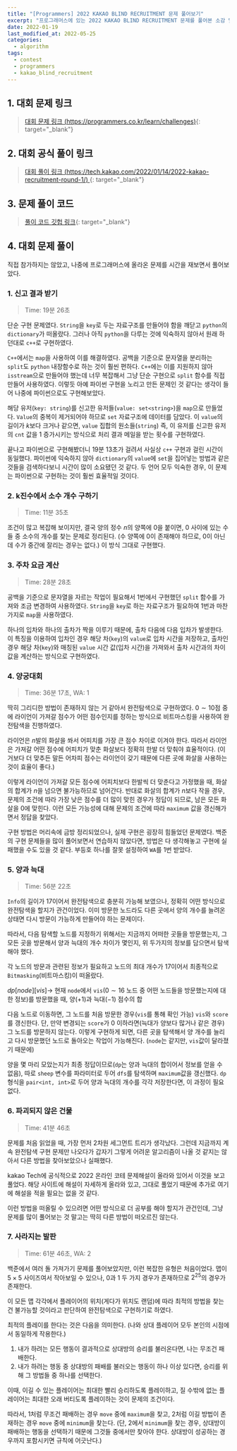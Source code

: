```yaml
---
title: "[Programmers] 2022 KAKAO BLIND RECRUITMENT 문제 풀어보기"
excerpt: "프로그래머스에 있는 2022 KAKAO BLIND RECRUITMENT 문제를 풀어본 소감 및 간단한 풀이 작성"
date: 2022-01-19
last_modified_at: 2022-05-25
categories:
  - algorithm
tags:
  - contest
  - programmers
  - kakao_blind_recruitment
---
```


## 1. 대회 문제 링크

> [대회 문제 링크 (https://programmers.co.kr/learn/challenges)](https://programmers.co.kr/learn/challenges){: target="_blank"}

## 2. 대회 공식 풀이 링크

> [대회 풀이 링크 (https://tech.kakao.com/2022/01/14/2022-kakao-recruitment-round-1/) ](https://tech.kakao.com/2022/01/14/2022-kakao-recruitment-round-1/){: target="_blank"}

## 3. 문제 풀이 코드

> [풀이 코드 깃헙 링크](https://github.com/BurningFalls/Algorithm/tree/master/Programmers/2022%20KAKAO%20BLIND%20RECRUITMENT){: target="_blank"}

## 4. 대회 문제 풀이

직접 참가하지는 않았고, 나중에 프로그래머스에 올라온 문제를 시간을 재보면서 풀어보았다.

### 1.	신고 결과 받기 
> Time: 19분 26초

단순 구현 문제였다. `String`을 `key`로 두는 자료구조를 만들어야 함을 깨닫고 `python`의 `dictionary`가 떠올랐다. 그러나 아직 `python`을 다루는 것에 익숙하지 않아서 원래 하던대로 `c++`로 구현하였다. 

`C++`에서는 `map`을 사용하여 이를 해결하였다. 공백을 기준으로 문자열을 분리하는 `split`도 `python` 내장함수로 하는 것이 훨씬 편하다. `C++`에는 이를 지원하지 않아 `isstream`으로 만들어야 했는데 너무 복잡해서 그냥 단순 구현으로 `split` 함수를 직접 만들어 사용하였다. 이렇듯 아예 파이썬 구현을 노리고 만든 문제인 것 같다는 생각이 들어 나중에 파이썬으로도 구현해보았다. 

해당 유저(`key: string`)를 신고한 유저들(`value: set<string>`)을 `map`으로 만들었다. `Value`의 중복이 제거되어야 하므로 `set` 자료구조에 데이터를 담았다. 이 `value`의 길이가 $k$보다 크거나 같으면, `value` 집합의 원소들(`string`) 즉, 이 유저를 신고한 유저의 `cnt` 값을 $1$ 증가시키는 방식으로 처리 결과 메일을 받는 횟수를 구현하였다.

끝나고 파이썬으로 구현해봤더니 19분 13초가 걸려서 사실상 `c++` 구현과 걸린 시간이 동일했다. 파이썬에 익숙하지 않아 `dictionary`의 `value`에 `set`을 집어넣는 방법과 같은 것들을 검색하다보니 시간이 많이 소요됐던 것 같다. 두 언어 모두 익숙한 경우, 이 문제는 파이썬으로 구현하는 것이 훨씬 효율적일 것이다.

### 2.	k진수에서 소수 개수 구하기 
> Time: 11분 35초

조건이 많고 복잡해 보이지만, 결국 양의 정수 $n$의 양쪽에 $0$을 붙이면, $0$ 사이에 있는 수들 중 소수의 개수를 찾는 문제로 정리된다. (수 양쪽에 $0$이 존재해야 하므로, $0$이 아닌데 수가 중간에 잘리는 경우는 없다.) 이 방식 그대로 구현했다.

### 3. 주차 요금 계산 
> Time: 28분 28초

공백을 기준으로 문자열을 자르는 작업이 필요해서 $1$번에서 구현했던 `split` 함수를 가져와 조금 변경하여 사용하였다. `String`을 `key`로 하는 자료구조가 필요하여 $1$번과 마찬가지로 `map`을 사용하였다. 

하나의 입차와 하나의 출차가 짝을 이루기 때문에, 출차 다음에 다음 입차가 발생한다. 이 특징을 이용하여 입차인 경우 해당 차(`key`)의 `value`로 입차 시간을 저장하고, 출차인 경우 해당 차(`key`)와 매칭된 `value` 시간 값(입차 시간)을 가져와서 출차 시간과의 차이 값을 계산하는 방식으로 구현하였다.

### 4.	양궁대회 
> Time: 36분 17초, WA: 1

딱히 그리디한 방법이 존재하지 않는 거 같아서 완전탐색으로 구현하였다. $0\sim 10$점 중에 라이언이 가져갈 점수가 어떤 점수인지를 정하는 방식으로 비트마스킹을 사용하여 완전탐색을 진행하였다. 

라이언은 $n$발의 화살을 쏴서 어피치를 가장 큰 점수 차이로 이겨야 한다. 따라서 라이언은 가져갈 어떤 점수에 어피치가 맞춘 화살보다 정확히 한발 더 맞춰야 효율적이다. (이거보다 더 맞추든 말든 어차피 점수는 라이언이 갖기 때문에 다른 곳에 화살을 사용하는 것이 효율이 좋다.) 

이렇게 라이언이 가져갈 모든 점수에 어피치보다 한발씩 더 맞춘다고 가정했을 때, 화살의 합계가 $n$을 넘으면 불가능하므로 넘어간다. 반대로 화살의 합계가 $n$보다 작을 경우, 문제의 조건에 따라 가장 낮은 점수를 더 많이 맞힌 경우가 정답이 되므로, 남은 모든 화살을 $0$에 맞힌다. 이런 모든 가능성에 대해 문제의 조건에 따라 `maximum` 값을 갱신해가면서 정답을 찾았다.

구현 방법은 머리속에 금방 정리되었으나, 실제 구현은 굉장히 힘들었던 문제였다. 백준의 구현 문제들을 많이 풀어보면서 연습하지 않았다면, 방법은 다 생각해놓고 구현에 실패했을 수도 있을 것 같다. 부등호 하나를 잘못 설정하여 `WA`를 $1$번 받았다.

### 5.	양과 늑대
> Time: 56분 22초

`Info`의 길이가 $17$이어서 완전탐색으로 충분히 가능해 보였으나, 정확히 어떤 방식으로 완전탐색을 할지가 관건이었다. 이미 방문한 노드라도 다른 곳에서 양의 개수를 늘려온 상태면 다시 방문이 가능하게 만들어야 하는 문제이다. 

따라서, 다음 탐색할 노드를 지정하기 위해서는 지금까지 어떠한 곳들을 방문했는지, 그 모든 곳을 방문해서 양과 늑대의 개수 차이가 몇인지, 위 두가지의 정보를 담으면서 탐색해야 했다. 

각 노드의 방문과 관련된 정보가 필요하고 노드의 최대 개수가 $17$이어서 최종적으로 `Bitmasking`(비트마스킹)이 떠올랐다.

$dp[node][vis] \rightarrow$ 현재 `node`에서 `vis`($0\sim 16$ 노드 중 어떤 노드들을 방문했는지에 대한 정보)를 방문했을 때, 양($+1$)과 늑대($-1$) 점수의 합

다음 노드로 이동하면, 그 노드를 처음 방문한 경우(`vis`를 통해 확인 가능) `vis`와 `score`를 갱신한다. 단, 만약 변경되는 `score`가 $0$ 이하라면(늑대가 양보다 많거나 같은 경우) 그 노드를 방문하지 않는다. 이렇게 구현하게 되면, 다른 곳을 탐색해서 양 개수를 늘리고 다시 방문했던 노드로 돌아오는 작업이 가능해진다. (`node`는 같지만, `vis`값이 달라졌기 때문에)

양을 몇 마리 모았는지가 최종 정답이므로(`dp`는 양과 늑대의 합이어서 정보를 얻을 수 없음), 따로 `sheep` 변수를 파라미터로 두어 `dfs`를 탐색하며 `maximum`값을 갱신했다. `dp` 형식을 `pair<int, int>`로 두어 양과 늑대의 개수를 각각 저장한다면, 이 과정이 필요 없다.

### 6.	파괴되지 않은 건물 
> Time: 41분 46초

문제를 처음 읽었을 때, 가장 먼저 $2$차원 세그먼트 트리가 생각났다. 그런데 지금까지 계속 완전탐색 구현 문제만 나오다가 갑자기 그렇게 어려운 알고리즘이 나올 것 같지는 않아서 다른 방법을 찾아보았으나 실패했다. 

kakao Tech에 공식적으로 2022 온라인 코테 문제해설이 올라와 있어서 이것을 보고 풀었다. 해당 사이트에 해설이 자세하게 올라와 있고, 그대로 풀었기 때문에 추가로 여기에 해설을 적을 필요는 없을 것 같다. 

이런 방법을 떠올릴 수 있으려면 어떤 방식으로 더 공부를 해야 할지가 관건인데, 그냥 문제를 많이 풀어보는 것 말고는 딱히 다른 방법이 떠오르진 않는다.

### 7.	사라지는 발판
> Time: 61분 46초, WA: 2

백준에서 여러 돌 가져가기 문제를 풀어보았지만, 이런 복잡한 유형은 처음이었다. 맵이 $5\times 5$ 사이즈여서 작아보일 수 있으나, $0$과 $1$ 두 가지 경우가 존재하므로 $2^{25}$의 경우가 존재한다. 

이 모든 맵 각각에서 플레이어의 위치(게다가 위치도 랜덤)에 따라 최적의 방법을 찾는 건 불가능할 것이라고 판단하여 완전탐색으로 구현하기로 하였다.

최적의 플레이를 한다는 것은 다음을 의미한다. (나와 상대 플레이어 모두 본인의 시점에서 동일하게 작용한다.)

1.	내가 하려는 모든 행동이 결과적으로 상대방의 승리를 불러온다면, 나는 무조건 패배한다.
1.	내가 하려는 행동 중 상대방의 패배를 불러오는 행동이 하나 이상 있다면, 승리를 위해 그 방법들 중 하나를 선택한다.

이때, 이길 수 있는 플레이어는 최대한 빨리 승리하도록 플레이하고, 질 수밖에 없는 플레이어는 최대한 오래 버티도록 플레이하는 것이 문제의 조건이다. 

따라서, $1$처럼 무조건 패배하는 경우 `move` 중에 `maximum`을 찾고, $2$처럼 이길 방법이 존재하는 경우 `move` 중에 `minimum`을 찾는다. (단, $2$에서 `minimum`을 찾는 경우, 상대방이 패배하는 행동을 선택하기 때문에 그것들 중에서만 찾아야 한다. 상대방이 성공하는 경우까지 포함시키면 규칙에 어긋난다.)